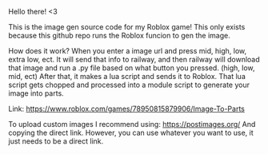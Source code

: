 Hello there! <3

This is the image gen source code for my Roblox game!
This only exists because this github repo runs the Roblox funcion to gen the image.



How does it work?
When you enter a image url and press mid, high, low, extra low, ect. It will send that info to railway, and then railway will download that image and run a .py file based on what button you pressed. (high, low, mid, ect) After that, it makes a lua script and sends it to Roblox. That lua script gets chopped and processed into a module script to generate your image into parts.

Link:
https://www.roblox.com/games/78950815879906/Image-To-Parts

To upload custom images I recommend using:
https://postimages.org/
And copying the direct link.
However, you can use whatever you want to use, it just needs to be a direct link.
